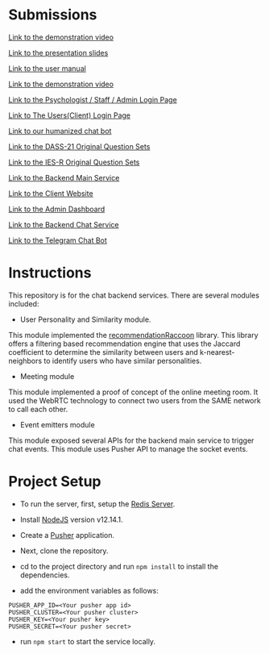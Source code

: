 # Submissions

[Link to the demonstration video](https://www.youtube.com/watch?v=gR71QjbmJvo)

[Link to the presentation slides](https://docs.google.com/presentation/d/1YxOG8uyPY6fy_Q7czGD5bJGpYhFRngDTRjdESdkzCLI/edit?usp=sharing)

[Link to the user manual](https://docs.google.com/document/d/1yM8Fy_c3kIlEPvMYso4nH1ZZVMo2aN-5uhWAhb0Vegk/edit?usp=sharing)

[Link to the demonstration video](https://quaranteams-admin.herokuapp.com/#/login)

[Link to the Psychologist / Staff / Admin Login Page](https://quaranteams-admin.herokuapp.com/#/login)

[Link to The Users(Client) Login Page](https://quaranteams-main.herokuapp.com/login) 

[Link to our humanized chat bot](https://t.me/Quaranteams_bot)

[Link to the DASS-21 Original Question Sets](https://journals.plos.org/plosone/article/file?type=supplementary&id=info:doi/10.1371/journal.pone.0219193.s004#:~:text=The%20Depression%2C%20Anxiety%20and%20Stress,into%20subscales%20with%20similar%20content.)

[Link to the IES-R Original Question Sets](https://www.aerztenetz-grafschaft.de/download/IES-R-englisch-5-stufig.pdf)

[Link to the Backend Main Service](https://github.com/cosmos-ummc/comet)

[Link to the Client Website](https://github.com/cosmos-ummc/mayall)

[Link to the Admin Dashboard](https://github.com/cosmos-ummc/butterfly)

[Link to the Backend Chat Service](https://github.com/cosmos-ummc/needle)

[Link to the Telegram Chat Bot](https://github.com/cosmos-ummc/butterfly)

# Instructions

This repository is for the chat backend services. There are several modules included:

- User Personality and Similarity module. 

This module implemented the [recommendationRaccoon](https://github.com/guymorita/recommendationRaccoon#recommendationraccoon-raccoon) library.
This library offers a filtering based recommendation engine that uses the 
Jaccard coefficient to determine the similarity between users and k-nearest-neighbors to identify users who have similar personalities.

- Meeting module

This module implemented a proof of concept of the online meeting room. It used the WebRTC technology to connect two users
from the SAME network to call each other.

- Event emitters module

This module exposed several APIs for the backend main service to trigger chat events. This module uses Pusher API to manage
the socket events.

# Project Setup

- To run the server, first, setup the [Redis Server](https://www.digitalocean.com/community/tutorials/how-to-install-and-secure-redis-on-ubuntu-18-04).

- Install [NodeJS](https://nodejs.org/en/) version v12.14.1. 

- Create a [Pusher](https://pusher.com/) application.

- Next, clone the repository.

- cd to the project directory and run `npm install` to install the dependencies.

- add the environment variables as follows:

```
PUSHER_APP_ID=<Your pusher app id>
PUSHER_CLUSTER=<Your pusher cluster>
PUSHER_KEY=<Your pusher key>
PUSHER_SECRET=<Your pusher secret>
```

- run `npm start` to start the service locally.
